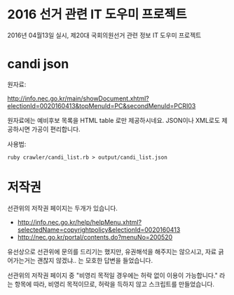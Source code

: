 # 2016 선거 관련 IT 도우미 프로젝트

2016년 04월13일 실시, 제20대 국회의원선거 관련 정보 IT 도우미 프로젝트

# candi json 

원자료:

http://info.nec.go.kr/main/showDocument.xhtml?electionId=0020160413&topMenuId=PC&secondMenuId=PCRI03

원자료에는 예비후보 목록을 HTML table 로만 제공하시네요.
JSON이나 XML로도 제공하시면 가공이 편리합니다.


사용법:

    ruby crawler/candi_list.rb > output/candi_list.json


# 저작권

선관위의 저작권 페이지는 두개가 있습니다.

- http://info.nec.go.kr/help/helpMenu.xhtml?selectedName=copyrightpolicy&electionId=0020160413
- http://nec.go.kr/portal/contents.do?menuNo=200520

유선상으로 선관위에 문의를 드리기는 했지만, 유권해석을 해주지는 않으시고, 자료 긁어가는거는 괜찮지 않겠냐.. 는 모호한 답변을 들었습니다.

선관위의 저작권 페이지 중 "비영리 목적일 경우에는 허락 없이 이용이 가능합니다." 라는 항목에 따라, 비영리 목적이므로, 허락을 득하지 않고 스크립트를 만들었습니다.
